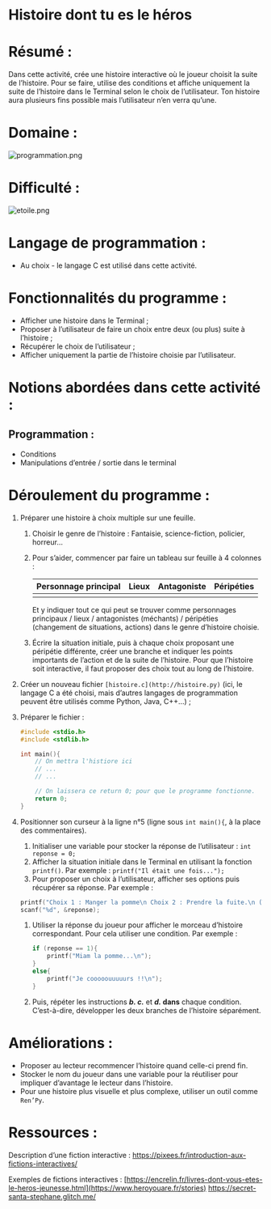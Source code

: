 # Histoire dont tu es le héros

# Résumé :

Dans cette activité, crée une histoire interactive où le joueur choisit la suite de l’histoire. Pour se faire, utilise des conditions et affiche uniquement la suite de l’histoire dans le Terminal selon le choix de l’utilisateur. Ton histoire aura plusieurs fins possible mais l’utilisateur n’en verra qu’une.

# Domaine :

![programmation.png](https://s3-us-west-2.amazonaws.com/secure.notion-static.com/89d0a8a9-5a49-4737-9cbd-867fc4f478a9/programmation.png)

# Difficulté :

![etoile.png](https://s3-us-west-2.amazonaws.com/secure.notion-static.com/87bb1a61-62a4-41b0-9070-179ca3d67ecb/etoile.png)

# Langage de programmation :

- Au choix - le langage C est utilisé dans cette activité.

# Fonctionnalités du programme :

- Afficher une histoire dans le Terminal ;
- Proposer à l’utilisateur de faire un choix entre deux (ou plus) suite à l’histoire ;
- Récupérer le choix de l’utilisateur ;
- Afficher uniquement la partie de l’histoire choisie par l’utilisateur.

# Notions abordées dans cette activité :

## Programmation :

- Conditions
- Manipulations d’entrée / sortie dans le terminal

# Déroulement du programme :

1. Préparer une histoire à choix multiple sur une feuille. 
    1. Choisir le genre de l’histoire : Fantaisie, science-fiction, policier, horreur…
    2. Pour s’aider, commencer par faire un tableau sur feuille à 4 colonnes :
        
        
        | Personnage principal | Lieux | Antagoniste | Péripéties |
        | --- | --- | --- | --- |
        |  |  |  |  |
        
        Et y indiquer tout ce qui peut se trouver comme personnages principaux / lieux / antagonistes (méchants) / péripéties (changement de situations, actions) dans le genre d’histoire choisie.
        
    3. Écrire la situation initiale, puis à chaque choix proposant une péripétie différente, créer une branche et indiquer les points importants de l’action et de la suite de l’histoire. Pour que l’histoire soit interactive, il faut proposer des choix tout au long de l’histoire.
2. Créer un nouveau fichier `[histoire.c](http://histoire.py)` (ici, le langage C a été choisi, mais d’autres langages de programmation peuvent être utilisés comme Python, Java, C++…) ;
3. Préparer le fichier :
    
    ```c
    #include <stdio.h>
    #include <stdlib.h>
    
    int main(){
    	// On mettra l'histiore ici
    	// ...
    	// ...
    
    	// On laissera ce return 0; pour que le programme fonctionne.
    	return 0;
    }
    ```
    
4. Positionner son curseur à la ligne n°5 (ligne sous `int main(){`, à  la place des commentaires).
    1. Initialiser une variable pour stocker la réponse de l’utilisateur :
    `int reponse = 0;`
    2. Afficher la situation initiale dans le Terminal en utilisant la fonction `printf()`. Par exemple :
    `printf("Il était une fois...");`
    3. Pour proposer un choix à l’utilisateur, afficher ses options puis récupérer sa réponse. Par exemple :
    
    ```c
    printf("Choix 1 : Manger la pomme\n Choix 2 : Prendre la fuite.\n (Tapez 1 ou 2)\n");
    scanf("%d", &reponse); 
    ```
    
    1. Utiliser la réponse du joueur pour afficher le morceau d’histoire correspondant. Pour cela utiliser une condition. Par exemple :
        
        ```c
        if (reponse == 1){
        	printf("Miam la pomme...\n");
        }
        else{
        	printf("Je cooooouuuuurs !!\n");
        }
        ```
        
    2. Puis, répéter les instructions ***b. c.*** et ***d.* dans** chaque condition. C’est-à-dire, développer les deux branches de l’histoire séparément. 

# Améliorations :

- Proposer au lecteur recommencer l’histoire quand celle-ci prend fin.
- Stocker le nom du joueur dans une variable pour la réutiliser pour impliquer d’avantage le lecteur dans l’histoire.
- Pour une histoire plus visuelle et plus complexe, utiliser un outil comme `Ren’Py`.

# Ressources :

Description d’une fiction interactive : https://pixees.fr/introduction-aux-fictions-interactives/

Exemples de fictions interactives : [https://encrelin.fr/livres-dont-vous-etes-le-heros-jeunesse.html](https://www.heroyouare.fr/stories)
https://secret-santa-stephane.glitch.me/
